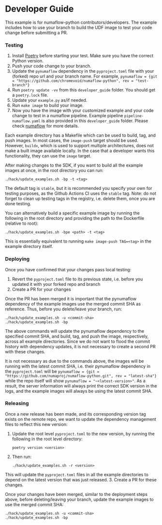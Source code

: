 # Developer Guide

This example is for numaflow-python contributors/developers. The example includes how to use your branch to build the UDF image to test your code change before submitting a PR.

### Testing

1. Install [Poetry](https://python-poetry.org/docs/) before starting your test. Make sure you have the correct Python version.
2. Push your code change to your branch.
3. Update the `pynumaflow` dependency in the `pyproject.toml` file with your (forked) repo url and your branch name. For example, `pynumaflow = {git = "https://github.com/chromevoid/numaflow-python", rev = "test-branch"}`
4. Run `poetry update -vv` from this `developer_guide` folder. You should get a `poetry.lock` file.
5. Update your `example.py` as/if needed.
6. Run `make image` to build your image.
7. Now you have the image with your customized example and your code change to test in a numaflow pipeline. Example pipeline `pipeline-numaflow.yaml` is also provided in this `developer_guide` folder. Please check [numaflow](https://numaflow.numaproj.io/) for more details.

Each example directory has a Makefile which can be used to build, tag, and push images. In most cases, the `image-push` target should be used.
However, `buildx`, which is used to support multiple architectures, does not make a built image available locally. In the case that a developer
wants this functionality, they can use the `image` target.

After making changes to the SDK, if you want to build all the example images at once, in the root directory you can run:
```shell
./hack/update_examples.sh -bp -t <tag>
```
The default tag is `stable`, but it is recommended you specify your own for testing purposes, as the Github Actions CI uses the `stable` tag. Note: do not forget to clean up testing tags
in the registry, i.e. delete them, once you are done testing.

You can alternatively build a specific example image by running the following in the root directory and providing the path to the Dockerfile (relative to root):
```shell
./hack/update_examples.sh -bpe <path> -t <tag>
```
This is essentially equivalent to running `make image-push TAG=<tag>` in the example directory itself.

### Deploying

Once you have confirmed that your changes pass local testing:
1. Revert the `pyproject.toml` file to its previous state, i.e. before you updated it with your forked repo and branch
2. Create a PR for your changes

Once the PR has been merged it is important that the pynumaflow dependency of the example images use the merged commit SHA
as reference. Thus, before you delete/leave your branch, run:
```shell
./hack/update_examples.sh -u <commit-sha>
./hack/update_examples.sh -bp
```

The above commands will update the pynumaflow dependency to the specified commit SHA, and build, tag, and push the image, respectively,
across all example directories. Since we do not want to flood the commit history with dependency updates, it is not necessary
to create a second PR with these changes.

It is not necessary as due to the commands above, the images will be running with the latest commit SHA, i.e. their
pynumaflow dependency in the `pyproject.toml` will be
`pynumaflow = {git = "https://github.com/numaproj/numaflow-python.git", rev = "latest-sha"}` while the repo itself will show
`pynumaflow = "~<latest-version>"`. As a result, the server information will always print the correct SDK version in the logs, and
the example images will always be using the latest commit SHA.


### Releasing

Once a new release has been made, and its corresponding version tag exists on the remote repo, we want to update the dependency
management files to reflect this new version:

1. Update the root level `pyproject.toml` to the new version, by running the following in the root level directory:
    ```shell
    poetry version <version>
    ```
2. Then run:
    ```shell
    ./hack/update_examples.sh -r <version>
    ```
This will update the `pyproject.toml` files in all the example directories to depend on the latest version that
was just released.
3. Create a PR for these changes.

Once your changes have been merged, similar to the deployment steps above, before deleting/leaving your branch, update
the example images to use the merged commit SHA:

```shell
./hack/update_examples.sh -u <commit-sha>
./hack/update_examples.sh -bp
```
